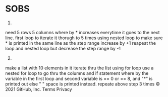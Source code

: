 # SOBS
1.
need 5 rows 5 columns where by * increases everytime it goes to the next line.
first loop to iterate it thorugh to 5 times
using nested loop to make sure * is printed in the same line as the step range increase by +1
reapeat the loop and nested loop but decrease the step range by -1


2.
make a list with 10 elements in it
iterate thru the list using for loop 
use a nested for loop to go thru the columns and  if statement where by 
the variable in the first loop and second variable is == 0 
or == 8, 
and "*" is printed out 
else
" " space is printed instead.
repeate above step 3 times
© 2021 GitHub, Inc.
Terms
Privacy
